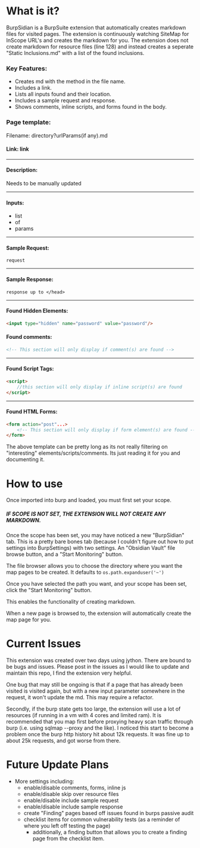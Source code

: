 # What is it?

BurpSidian is a BurpSuite extension that automatically creates markdown files for visited pages. The extension is continuously watching SiteMap for InScope URL's and creates the markdown for you. The extension does not create markdown for resource files (line 128) and instead creates a seperate "Static Inclusions.md" with a list of the found inclusions.

### Key Features:
- Creates md with the method in the file name.
- Includes a link.
- Lists all inputs found and their location.
- Includes a sample request and response.
- Shows comments, inline scripts, and forms found in the body.

### Page template:

Filename: directory?urlParams(if any).md
#### Link: link
---
#### Description:
Needs to be manually updated

---
#### Inputs:
- list 
- of 
- params
---
#### Sample Request:
```HTTP
request
```

---
#### Sample Response:
```HTTP
response up to </head>
```

---
#### Found Hidden Elements:
```HTML
<input type="hidden" name="password" value="password"/>
```
#### Found comments:
```HTML
<!-- This section will only display if comment(s) are found -->
```
---
#### Found Script Tags:
```HTML
<script>
	//this section will only display if inline script(s) are found
</script>
```
---
#### Found HTML Forms:
```HTML
<form action="post"...>
	<!-- This section will only display if form element(s) are found --->
</form>
```

The above template can be pretty long as its not really filtering on "interesting" elements/scripts/comments. Its just reading it for you and documenting it.

# How to use

Once imported into burp and loaded, you must first set your scope.
##### IF SCOPE IS NOT SET, THE EXTENSION WILL NOT CREATE ANY MARKDOWN.
Once the scope has been set, you may have noticed a new "BurpSidian" tab. This is a pretty bare bones tab (because I couldn't figure out how to put settings into BurpSettings) with two settings. An "Obsidian Vault" file browse button, and a "Start Monitoring" button.

The file browser allows you to choose the directory where you want the map pages to be created. It defaults to ``os.path.expanduser('~')``

Once you have selected the path you want, and your scope has been set, click the "Start Monitoring" button.

This enables the functionality of creating markdown.

When a new page is browsed to, the extension will automatically create the map page for you.


# Current Issues
This extension was created over two days using jython. There are bound to be bugs and issues. Please post in the issues as I would like to update and maintain this repo, I find the extension very helpful. 

One bug that may still be ongoing is that if a page that has already been visited is visited again, but with a new input parameter somewhere in the request, it won't update the md. This may require a refactor.

Secondly, if the burp state gets too large, the extension will use a lot of resources (if running in a vm with 4 cores and limited ram). It is recommended that you map first before proxying heavy scan traffic through burp (i.e. using sqlmap --proxy and the like). I noticed this start to become a problem once the burp http history hit about 12k requests. It was fine up to about 25k requests, and got worse from there. 

# Future Update Plans

- More settings including:
	- enable/disable comments, forms, inline js
	- enable/disable skip over resource files
	- enable/disable include sample request
	- enable/disable include sample response
	- create "Finding" pages based off issues found in burps passive audit
	- checklist items for common vulnerability tests (as a reminder of where you left off testing the page)
		- additionally, a finding button that allows you to create a finding page from the checklist item.

